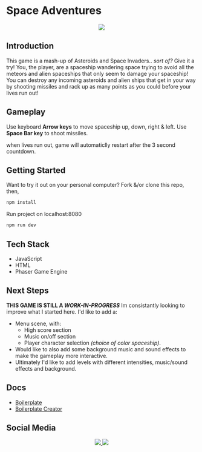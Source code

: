 # Space Adventures

<p align="center">
    <a href="https://nbuendia.github.io/#/">
        <img src="https://img.shields.io/badge/Author-Nicole%20Buendia-green?style=for-the-badge&labelColor=grey">
    </a>
<p>

## Introduction

This game is a mash-up of Asteroids and Space Invaders.. _sort of?_ Give it a try! You, the player, are a spaceship wandering space trying to avoid all the meteors and alien spaceships that only seem to damage your spaceship! You can destroy any incoming asteroids and alien ships that get in your way by shooting missiles and rack up as many points as you could before your lives run out!

## Gameplay

Use keyboard **Arrow keys** to move spaceship up, down, right & left.
Use **Space Bar key** to shoot missiles.

when lives run out, game will automaticlly restart after the 3 second countdown.

## Getting Started

Want to try it out on your personal computer?
Fork &/or clone this repo, then,

```javascript
npm install
```

Run project on localhost:8080

```javascript
npm run dev
```

## Tech Stack

- JavaScript
- HTML
- Phaser Game Engine

## Next Steps

**THIS GAME IS STILL A _WORK-IN-PROGRESS_**
Im consistantly looking to improve what I started here. I'd like to add a:

- Menu scene, with:
  - High score section
  - Music on/off section
  - Player character selection _(choice of color spaceship)_.
- Would like to also add some background music and sound effects to make the gameplay more interactive.
- Ultimately I'd like to add levels with different intensities, music/sound effects and background.

## Docs

- [Boilerplate](https://github.com/Jerga99/phaser-webpack-boilerplate)
- [Boilerplate Creator](https://github.com/Jerga99)

## Social Media

<p align="center">
    <a href="https://github.com/nbuendia">
        <img src="https://img.shields.io/badge/GitHub-grey?style=plastic&logo=github&labelColor=grey">
    </a>
    <a href="https://www.linkedin.com/in/nicole-buendia/">
        <img src="https://img.shields.io/badge/LinkedIn-blue?style=plastic&logo=linkedin&labelColor=blue">
    </a>
</p>
